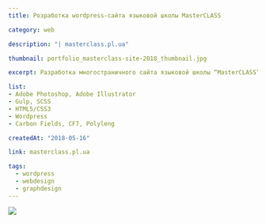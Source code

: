 ```yaml
---
title: Розработка wordpress-сайта языковой школы MasterCLASS

category: web

description: "| masterclass.pl.ua"

thumbnail: portfolio_masterclass-site-2018_thumbnail.jpg

excerpt: Разработка многостраничного сайта языковой школы “MasterCLASS”. Реализованы адаптивность, многоязычность, поиск по сайту, интерактивная карта, форма обратнойсвязи, кастомные типы поля, кастомные типы записи.

list:
- Adobe Photoshop, Adobe Illustrator
- Gulp, SCSS
- HTML5/CSS3
- Wordpress
- Carbon Fields, CF7, Polyleng  

createdAt: "2018-05-16"

link: masterclass.pl.ua

tags: 
  - wordpress
  - webdesign
  - graphdesign
---
```

  
<div class="full">

![](/portfolio/portfolio_masterclass-site-2018_img_001.jpg)
</div>
